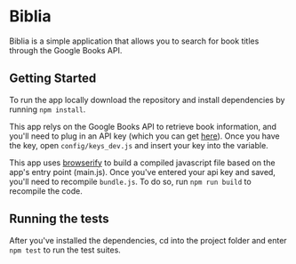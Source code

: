 # Biblia

Biblia is a simple application that allows you to search for book titles through the Google Books API.

## Getting Started

To run the app locally download the repository and install dependencies by running `npm install`.

This app relys on the Google Books API to retrieve book information, and you'll need to plug in an API key (which you can get [here](https://console.developers.google.com/apis/credentials)). Once you have the key, open `config/keys_dev.js` and insert your key into the variable.

This app uses [browserify](https://www.npmjs.com/package/browserify) to build a compiled javascript file based on the app's entry point (main.js). Once you've entered your api key and saved, you'll need to recompile `bundle.js`. To do so, run `npm run build` to recompile the code.

## Running the tests

After you've installed the dependencies, cd into the project folder and enter `npm test` to run the test suites.
